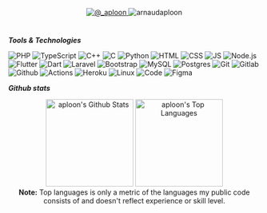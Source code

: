 <p align="center">
<!--    <a href="https://git.io/streak-stats"><img src="https://github-readme-streak-stats.herokuapp.com?user=aploon&theme=dark" alt="GitHub Streak" /></a> -->
</p>

<p align="center"> 
   <a href="https://twitter.com/_aploon" target="blank">
    <img src="https://img.shields.io/twitter/follow/_aploon?style=for-the-badge&logo=x" alt="@_aploon" /> 
   </a>
   <img src="https://komarev.com/ghpvc/?username=arnaudaploon&label=Profile%20views&color=0e75b6&style=for-the-badge" alt="arnaudaploon" />
</p>

<h1></h1>

***Tools & Technologies***  

![PHP](https://img.shields.io/badge/php-%23777BB4.svg?style=for-the-badge&logo=php&logoColor=white) ![TypeScript](https://img.shields.io/badge/typescript-%23007ACC.svg?style=for-the-badge&logo=typescript&logoColor=white) ![C++](https://img.shields.io/badge/c++-%2300599C.svg?style=for-the-badge&logo=c%2B%2B&logoColor=white) ![C](https://img.shields.io/badge/c-%2300599C.svg?style=for-the-badge&logo=c&logoColor=white) ![Python](https://img.shields.io/badge/python-%2314354C.svg?style=for-the-badge&logo=python&logoColor=white) ![HTML](https://img.shields.io/badge/html5-%23E34F26.svg?style=for-the-badge&logo=html5&logoColor=white) ![CSS](https://img.shields.io/badge/css3-%231572B6.svg?style=for-the-badge&logo=css3&logoColor=white) ![JS](https://img.shields.io/badge/javascript-%23323330.svg?style=for-the-badge&logo=javascript&logoColor=%23F7DF1E) ![Node.js](https://img.shields.io/badge/node.js-%2343853D.svg?style=for-the-badge&logo=node-dot-js&logoColor=white) ![Flutter](https://img.shields.io/badge/Flutter-%2302569B.svg?style=for-the-badge&logo=Flutter&logoColor=white) ![Dart](https://img.shields.io/badge/dart-%230175C2.svg?style=for-the-badge&logo=dart&logoColor=white) ![Laravel](https://img.shields.io/badge/laravel-%23FF2D20.svg?style=for-the-badge&logo=laravel&logoColor=white) ![Bootstrap](https://img.shields.io/badge/bootstrap-%23563D7C.svg?style=for-the-badge&logo=bootstrap&logoColor=white) ![MySQL](https://img.shields.io/badge/mysql-%2300f.svg?style=for-the-badge&logo=mysql&logoColor=white) ![Postgres](https://img.shields.io/badge/postgres-%23316192.svg?style=for-the-badge&logo=postgresql&logoColor=white) ![Git](https://img.shields.io/badge/git-%23F05033.svg?style=for-the-badge&logo=git&logoColor=white) ![Gitlab](https://img.shields.io/badge/gitlab-%23181717.svg?style=for-the-badge&logo=gitlab&logoColor=white) ![Github](https://img.shields.io/badge/github-%23121011.svg?style=for-the-badge&logo=github&logoColor=white) ![Actions](https://img.shields.io/badge/githubactions-%232671E5.svg?style=for-the-badge&logo=githubactions&logoColor=white) ![Heroku](https://img.shields.io/badge/heroku-%23430098.svg?style=for-the-badge&logo=heroku&logoColor=white) ![Linux](https://img.shields.io/badge/Linux-FCC624?style=for-the-badge&logo=linux&logoColor=black) ![Code](https://img.shields.io/badge/VisualStudioCode-0078d7.svg?style=for-the-badge&logo=visual-studio-code&logoColor=white) ![Figma](https://img.shields.io/badge/figma-%23F24E1E.svg?style=for-the-badge&logo=figma&logoColor=white)


***Github stats***

<p align="center">
   <a href="https://github.com/anuraghazra/github-readme-stats"><img alt="aploon's Github Stats" src="https://denvercoder1-github-readme-stats.vercel.app/api/?username=aploon&show_icons=true&include_all_commits=true&count_private=true&theme=dracula&hide_border=true&bg_color=151515&title_color=00e6fe" height="175px"/></a>
  <a href="https://github.com/anuraghazra/github-readme-stats"><img alt="aploon's Top Languages" src="https://github-readme-stats-sigma-five.vercel.app/api/top-langs/?username=aploon&langs_count=10&layout=compact&theme=dracula&hide_border=true&bg_color=151515&title_color=00e6fe&hide=Jupyter%20Notebook" height="175px"/></a>
  <br/>
  <b>Note:</b> Top languages is only a metric of the languages my public code consists of and doesn't reflect experience or skill level.
</p>
